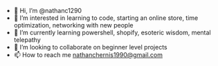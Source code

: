 - 👋 Hi, I’m @nathanc1290
- 👀 I’m interested in learning to code, starting an online store, time optimization, networking with new people
- 🌱 I’m currently learning powershell, shopify, esoteric wisdom, mental telepathy 
- 💞️ I’m looking to collaborate on beginner level projects
- 📫 How to reach me nathanchernis1990@gmail.com

<!---
nathanc1290/nathanc1290 is a ✨ special ✨ repository because its `README.md` (this file) appears on your GitHub profile.
You can click the Preview link to take a look at your changes.
--->
